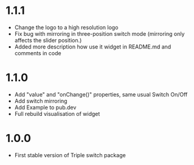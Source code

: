 # 1.1.1

* Change the logo to a high resolution logo
* Fix bug with mirroring in three-position switch mode (mirroring only affects the slider position.)
* Added more description how use it widget in README.md and comments in code

# 1.1.0

* Add "value" and "onChange()" properties, same usual Switch On/Off
* Add switch mirroring
* Add Example to pub.dev
* Full rebuild visualisation of widget

# 1.0.0 

* First stable version of Triple switch package
